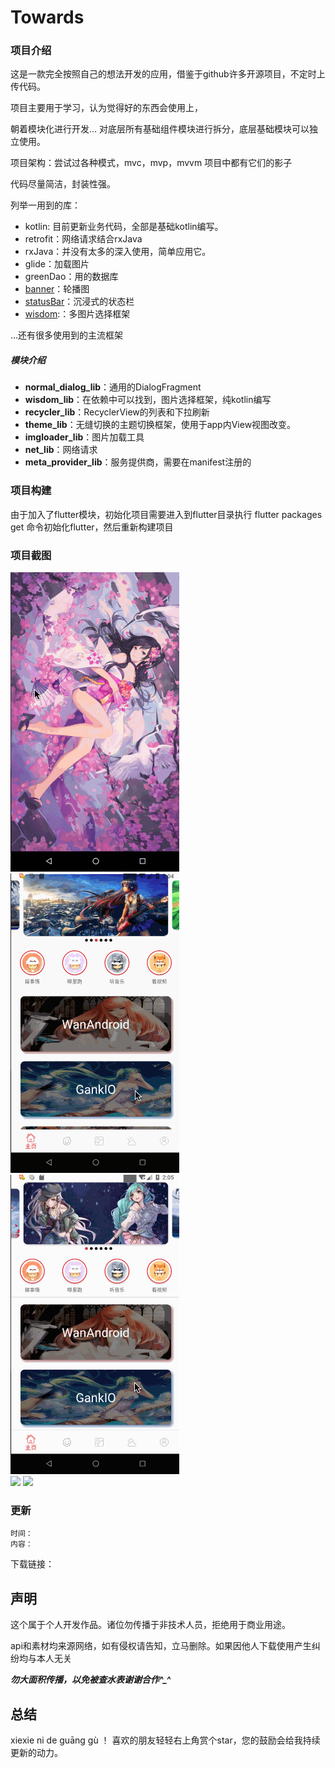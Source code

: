 # Towards

### 项目介绍
这是一款完全按照自己的想法开发的应用，借鉴于github许多开源项目，不定时上传代码。
        
项目主要用于学习，认为觉得好的东西会使用上，
    
朝着模块化进行开发... 
对底层所有基础组件模块进行拆分，底层基础模块可以独立使用。
    
项目架构：尝试过各种模式，mvc，mvp，mvvm 项目中都有它们的影子
    
代码尽量简洁，封装性强。
   
列举一用到的库：
* kotlin: 目前更新业务代码，全部是基础kotlin编写。
* retrofit：网络请求结合rxJava
* rxJava：并没有太多的深入使用，简单应用它。
* glide：加载图片
* greenDao：用的数据库
* [banner](https://github.com/zguop/banner)：轮播图
* [statusBar](https://github.com/zguop/statusbarUtil)：沉浸式的状态栏
* [wisdom](https://github.com/zguop/wisdom):：多图片选择框架

...还有很多使用到的主流框架

##### 模块介绍
* **normal_dialog_lib**：通用的DialogFragment
* **wisdom_lib**：在依赖中可以找到，图片选择框架，纯kotlin编写
* **recycler_lib**：RecyclerView的列表和下拉刷新
* **theme_lib**：无缝切换的主题切换框架，使用于app内View视图改变。
* **imgloader_lib**：图片加载工具
* **net_lib**：网络请求
* **meta_provider_lib**：服务提供商，需要在manifest注册的

### 项目构建
由于加入了flutter模块，初始化项目需要进入到flutter目录执行 flutter packages get 命令初始化flutter，然后重新构建项目
        
### 项目截图
![](gif/auto2.gif)
![](gif/auto3.gif)    
![](gif/auto4.gif)  
![](gif/auto5.gif)
![](gif/auto6.gif)


### 更新
    时间：
    内容：


下载链接：
![]()


声明
--

这个属于个人开发作品。诸位勿传播于非技术人员，拒绝用于商业用途。

api和素材均来源网络，如有侵权请告知，立马删除。如果因他人下载使用产生纠纷均与本人无关

***勿大面积传播，以免被查水表谢谢合作^_^***

总结
-
xiexie ni de guāng gù ！ 喜欢的朋友轻轻右上角赏个star，您的鼓励会给我持续更新的动力。









